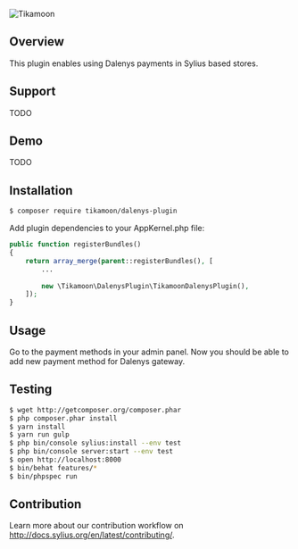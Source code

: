 ![Tikamoon](https://www.tikamoon.online/template-logo_tikanoir.svg)


## Overview

This plugin enables using Dalenys payments in Sylius based stores.

## Support

TODO

## Demo

TODO

## Installation
```bash
$ composer require tikamoon/dalenys-plugin
```
    
Add plugin dependencies to your AppKernel.php file:
```php
public function registerBundles()
{
    return array_merge(parent::registerBundles(), [
        ...
        
        new \Tikamoon\DalenysPlugin\TikamoonDalenysPlugin(),
    ]);
}
```

## Usage

Go to the payment methods in your admin panel. Now you should be able to add new payment method for Dalenys gateway.

## Testing
```bash
$ wget http://getcomposer.org/composer.phar
$ php composer.phar install
$ yarn install
$ yarn run gulp
$ php bin/console sylius:install --env test
$ php bin/console server:start --env test
$ open http://localhost:8000
$ bin/behat features/*
$ bin/phpspec run
```

## Contribution

Learn more about our contribution workflow on http://docs.sylius.org/en/latest/contributing/.
